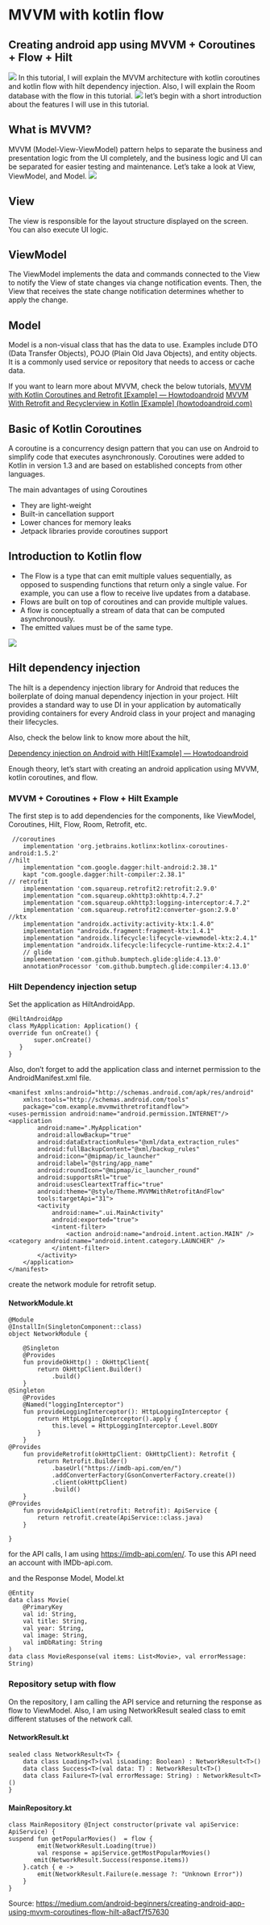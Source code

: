# MVVM with kotlin flow

## Creating android app using MVVM + Coroutines + Flow + Hilt

![](https://miro.medium.com/max/1400/1*jA2EBb6QyGgizm0reHqbKg.png)
In this tutorial, I will explain the MVVM architecture with kotlin coroutines and kotlin flow with hilt dependency injection. Also, I will explain the Room database with the flow in this tutorial.
![](https://miro.medium.com/max/1400/1*zgURZZJd4L9M_nEnyODXxg.png)
let’s begin with a short introduction about the features I will use in this tutorial.
## What is MVVM?
MVVM (Model-View-ViewModel) pattern helps to separate the business and presentation logic from the UI completely, and the business logic and UI can be separated for easier testing and maintenance. Let’s take a look at View, ViewModel, and Model.
![](https://miro.medium.com/max/1400/1*AW9NVFBAkhMOl3lLtIm5NQ.png)
## View
The view is responsible for the layout structure displayed on the screen. You can also execute UI logic.
## ViewModel
The ViewModel implements the data and commands connected to the View to notify the View of state changes via change notification events. Then, the View that receives the state change notification determines whether to apply the change.
## Model
Model is a non-visual class that has the data to use. Examples include DTO (Data Transfer Objects), POJO (Plain Old Java Objects), and entity objects. It is a commonly used service or repository that needs to access or cache data.

If you want to learn more about MVVM, check the below tutorials,
[MVVM with Kotlin Coroutines and Retrofit [Example] — Howtodoandroid](https://howtodoandroid.com/mvvm-kotlin-coroutines-retrofit/)
[MVVM With Retrofit and Recyclerview in Kotlin [Example] (howtodoandroid.com)](https://howtodoandroid.com/mvvm-retrofit-recyclerview-kotlin/)
## Basic of Kotlin Coroutines
A coroutine is a concurrency design pattern that you can use on Android to simplify code that executes asynchronously. Coroutines were added to Kotlin in version 1.3 and are based on established concepts from other languages.

The main advantages of using Coroutines
- They are light-weight
- Built-in cancellation support
- Lower chances for memory leaks
- Jetpack libraries provide coroutines support

## Introduction to Kotlin flow
- The Flow is a type that can emit multiple values sequentially, as opposed to suspending functions that return only a single value. For example, you can use a flow to receive live updates from a database.
- Flows are built on top of coroutines and can provide multiple values.
- A flow is conceptually a stream of data that can be computed asynchronously.
- The emitted values must be of the same type.

![](https://miro.medium.com/max/1400/0*f2RXL7uDL9Jn6v5q)
## Hilt dependency injection
The hilt is a dependency injection library for Android that reduces the boilerplate of doing manual dependency injection in your project. Hilt provides a standard way to use DI in your application by automatically providing containers for every Android class in your project and managing their lifecycles.

Also, check the below link to know more about the hilt,

[Dependency injection on Android with Hilt[Example] — Howtodoandroid](https://howtodoandroid.com/android-hilt-dependency-injection/)

Enough theory, let’s start with creating an android application using MVVM, kotlin coroutines, and flow.
### MVVM + Coroutines + Flow + Hilt Example
The first step is to add dependencies for the components, like ViewModel, Coroutines, Hilt, Flow, Room, Retrofit, etc.
```
 //coroutines
    implementation 'org.jetbrains.kotlinx:kotlinx-coroutines-android:1.5.2'
//hilt
    implementation "com.google.dagger:hilt-android:2.38.1"
    kapt "com.google.dagger:hilt-compiler:2.38.1"
// retrofit
    implementation 'com.squareup.retrofit2:retrofit:2.9.0'
    implementation "com.squareup.okhttp3:okhttp:4.7.2"
    implementation "com.squareup.okhttp3:logging-interceptor:4.7.2"
    implementation 'com.squareup.retrofit2:converter-gson:2.9.0'
//ktx
    implementation "androidx.activity:activity-ktx:1.4.0"
    implementation "androidx.fragment:fragment-ktx:1.4.1"
    implementation "androidx.lifecycle:lifecycle-viewmodel-ktx:2.4.1"
    implementation "androidx.lifecycle:lifecycle-runtime-ktx:2.4.1"
    // glide
    implementation 'com.github.bumptech.glide:glide:4.13.0'
    annotationProcessor 'com.github.bumptech.glide:compiler:4.13.0'
```
### Hilt Dependency injection setup
Set the application as HiltAndroidApp.
 ```
 @HiltAndroidApp
class MyApplication: Application() {
override fun onCreate() {
        super.onCreate()
    }
}
```
Also, don’t forget to add the application class and internet permission to the AndroidManifest.xml file.
```
<manifest xmlns:android="http://schemas.android.com/apk/res/android"
    xmlns:tools="http://schemas.android.com/tools"
    package="com.example.mvvmwithretrofitandflow">
<uses-permission android:name="android.permission.INTERNET"/>
<application
        android:name=".MyApplication"
        android:allowBackup="true"
        android:dataExtractionRules="@xml/data_extraction_rules"
        android:fullBackupContent="@xml/backup_rules"
        android:icon="@mipmap/ic_launcher"
        android:label="@string/app_name"
        android:roundIcon="@mipmap/ic_launcher_round"
        android:supportsRtl="true"
        android:usesCleartextTraffic="true"
        android:theme="@style/Theme.MVVMWithRetrofitAndFlow"
        tools:targetApi="31">
        <activity
            android:name=".ui.MainActivity"
            android:exported="true">
            <intent-filter>
                <action android:name="android.intent.action.MAIN" />
<category android:name="android.intent.category.LAUNCHER" />
            </intent-filter>
        </activity>
    </application>
</manifest>
```
create the network module for retrofit setup.
#### NetworkModule.kt

```
@Module
@InstallIn(SingletonComponent::class)
object NetworkModule {
    
    @Singleton
    @Provides
    fun provideOkHttp() : OkHttpClient{
        return OkHttpClient.Builder()
            .build()
    }
@Singleton
    @Provides
    @Named("loggingInterceptor")
    fun provideLoggingInterceptor(): HttpLoggingInterceptor {
        return HttpLoggingInterceptor().apply {
            this.level = HttpLoggingInterceptor.Level.BODY
        }
    }
@Provides
    fun provideRetrofit(okHttpClient: OkHttpClient): Retrofit {
        return Retrofit.Builder()
            .baseUrl("https://imdb-api.com/en/")
            .addConverterFactory(GsonConverterFactory.create())
            .client(okHttpClient)
            .build()
    }
@Provides
    fun provideApiClient(retrofit: Retrofit): ApiService {
        return retrofit.create(ApiService::class.java)
    }
    
}
```
for the API calls, I am using https://imdb-api.com/en/. To use this API need an account with IMDb-api.com.

and the Response Model, Model.kt
```
@Entity
data class Movie(
    @PrimaryKey
    val id: String,
    val title: String,
    val year: String,
    val image: String,
    val imDbRating: String
)
data class MovieResponse(val items: List<Movie>, val errorMessage: String)
```

### Repository setup with flow
On the repository, I am calling the API service and returning the response as flow to ViewModel. Also, I am using NetworkResult sealed class to emit different statuses of the network call.

#### NetworkResult.kt
```
sealed class NetworkResult<T> {
    data class Loading<T>(val isLoading: Boolean) : NetworkResult<T>()
    data class Success<T>(val data: T) : NetworkResult<T>()
    data class Failure<T>(val errorMessage: String) : NetworkResult<T>()
}
```
#### MainRepository.kt
```
class MainRepository @Inject constructor(private val apiService: ApiService) {
suspend fun getPopularMovies()  = flow {
        emit(NetworkResult.Loading(true))
        val response = apiService.getMostPopularMovies()
       emit(NetworkResult.Success(response.items))
    }.catch { e ->
        emit(NetworkResult.Failure(e.message ?: "Unknown Error"))
    }
}
```

Source: https://medium.com/android-beginners/creating-android-app-using-mvvm-coroutines-flow-hilt-a8acf7f57630

